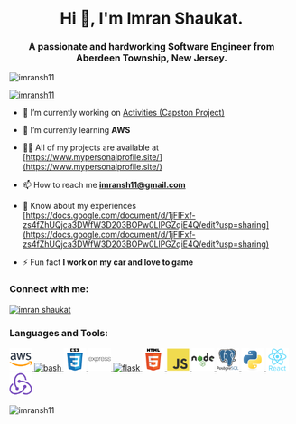 <h1 align="center">Hi 👋, I'm Imran Shaukat.</h1>
<h3 align="center">A passionate and hardworking Software Engineer from Aberdeen Township, New Jersey.</h3>

<p align="left"> <img src="https://komarev.com/ghpvc/?username=imransh11&label=Profile%20views&color=0e75b6&style=flat" alt="imransh11" /> </p>

<p align="left"> <a href="https://github.com/ryo-ma/github-profile-trophy"><img src="https://github-profile-trophy.vercel.app/?username=imransh11" alt="imransh11" /></a> </p>

- 🔭 I’m currently working on [Activities (Capston Project)](https://activities-i8p9.onrender.com)

- 🌱 I’m currently learning **AWS**

- 👨‍💻 All of my projects are available at [https://www.mypersonalprofile.site/](https://www.mypersonalprofile.site/)

- 📫 How to reach me **imransh11@gmail.com**

- 📄 Know about my experiences [https://docs.google.com/document/d/1jFIFxf-zs4fZhUQjca3DWfW3D203BOPw0LlPGZqiE4Q/edit?usp=sharing](https://docs.google.com/document/d/1jFIFxf-zs4fZhUQjca3DWfW3D203BOPw0LlPGZqiE4Q/edit?usp=sharing)

- ⚡ Fun fact **I work on my car and love to game**

<h3 align="left">Connect with me:</h3>
<p align="left">
<a href="https://linkedin.com/in/imran shaukat" target="blank"><img align="center" src="https://raw.githubusercontent.com/rahuldkjain/github-profile-readme-generator/master/src/images/icons/Social/linked-in-alt.svg" alt="imran shaukat" height="30" width="40" /></a>
</p>

<h3 align="left">Languages and Tools:</h3>
<p align="left"> <a href="https://aws.amazon.com" target="_blank" rel="noreferrer"> <img src="https://raw.githubusercontent.com/devicons/devicon/master/icons/amazonwebservices/amazonwebservices-original-wordmark.svg" alt="aws" width="40" height="40"/> </a> <a href="https://www.gnu.org/software/bash/" target="_blank" rel="noreferrer"> <img src="https://www.vectorlogo.zone/logos/gnu_bash/gnu_bash-icon.svg" alt="bash" width="40" height="40"/> </a> <a href="https://www.w3schools.com/css/" target="_blank" rel="noreferrer"> <img src="https://raw.githubusercontent.com/devicons/devicon/master/icons/css3/css3-original-wordmark.svg" alt="css3" width="40" height="40"/> </a> <a href="https://expressjs.com" target="_blank" rel="noreferrer"> <img src="https://raw.githubusercontent.com/devicons/devicon/master/icons/express/express-original-wordmark.svg" alt="express" width="40" height="40"/> </a> <a href="https://flask.palletsprojects.com/" target="_blank" rel="noreferrer"> <img src="https://www.vectorlogo.zone/logos/pocoo_flask/pocoo_flask-icon.svg" alt="flask" width="40" height="40"/> </a> <a href="https://www.w3.org/html/" target="_blank" rel="noreferrer"> <img src="https://raw.githubusercontent.com/devicons/devicon/master/icons/html5/html5-original-wordmark.svg" alt="html5" width="40" height="40"/> </a> <a href="https://developer.mozilla.org/en-US/docs/Web/JavaScript" target="_blank" rel="noreferrer"> <img src="https://raw.githubusercontent.com/devicons/devicon/master/icons/javascript/javascript-original.svg" alt="javascript" width="40" height="40"/> </a> <a href="https://nodejs.org" target="_blank" rel="noreferrer"> <img src="https://raw.githubusercontent.com/devicons/devicon/master/icons/nodejs/nodejs-original-wordmark.svg" alt="nodejs" width="40" height="40"/> </a> <a href="https://www.postgresql.org" target="_blank" rel="noreferrer"> <img src="https://raw.githubusercontent.com/devicons/devicon/master/icons/postgresql/postgresql-original-wordmark.svg" alt="postgresql" width="40" height="40"/> </a> <a href="https://www.python.org" target="_blank" rel="noreferrer"> <img src="https://raw.githubusercontent.com/devicons/devicon/master/icons/python/python-original.svg" alt="python" width="40" height="40"/> </a> <a href="https://reactjs.org/" target="_blank" rel="noreferrer"> <img src="https://raw.githubusercontent.com/devicons/devicon/master/icons/react/react-original-wordmark.svg" alt="react" width="40" height="40"/> </a> <a href="https://redux.js.org" target="_blank" rel="noreferrer"> <img src="https://raw.githubusercontent.com/devicons/devicon/master/icons/redux/redux-original.svg" alt="redux" width="40" height="40"/> </a> </p>

<p><img align="center" src="https://github-readme-stats.vercel.app/api/top-langs?username=imransh11&show_icons=true&locale=en&layout=compact" alt="imransh11" /></p>
